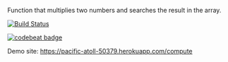 Function that multiplies two numbers and searches the result in the array.

[![Build Status](https://travis-ci.org/bduman3/myDemoApp.svg?branch=master)](https://travis-ci.org/bduman3/myDemoApp)

[![codebeat badge](https://codebeat.co/badges/9eb88cd0-ea0d-4f76-9a1d-aff5cb828ada)](https://codebeat.co/projects/github-com-bduman3-mydemoapp)

Demo site: https://pacific-atoll-50379.herokuapp.com/compute
